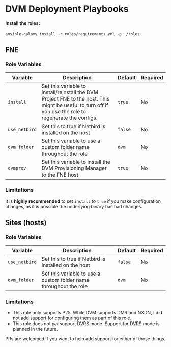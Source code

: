 # DVM Deployment Playbooks

#### Install the roles:
```
ansible-galaxy install -r roles/requirements.yml -p ./roles
```

## FNE

### Role Variables

| Variable | Description | Default | Required |
|----------|-------------|---------|----------|
| `install` | Set this variable to install/reinstall the DVM Project FNE to the host. This might be useful to turn off if you use the role to regenerate the configs. | `true` | No |
| `use_netbird` | Set this to true if Netbird is installed on the host | `false` | No |
| `dvm_folder` | Set this variable to use a custom folder name throughout the role | `dvm` | No |
| `dvmprov` | Set this variable to install the DVM Provisioning Manager to the FNE host | `true` | No |

### Limitations

It is **highly recommended** to set `install` to `true` if you make configuration changes, as it is possible the underlying binary has had changes.

## Sites (hosts)

### Role Variables

| Variable | Description | Default | Required |
|----------|-------------|---------|----------|
| `use_netbird` | Set this to true if Netbird is installed on the host | `false` | No |
| `dvm_folder` | Set this variable to use a custom folder name throughout the role | `dvm` | No |

### Limitations

- This role only supports P25.  While DVM supports DMR and NXDN, I did not add support for configuring them as part of this role.
- This role does not *yet* support DVRS mode.  Support for DVRS mode is planned in the future.

PRs are welcomed if you want to help add support for either of those things.